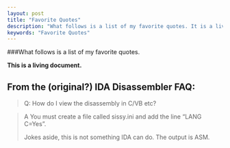 ```yaml
---
layout: post
title: "Favorite Quotes"
description: "What follows is a list of my favorite quotes. It is a living document."
keywords: "Favorite Quotes"
---
```

###What follows is a list of my favorite quotes. 

**__This is a living document.__**

## From the (original?) IDA Disassembler FAQ:
> Q: How do I view the disassembly in C/VB etc?

> A You must create a file called sissy.ini and add the line “LANG C=Yes”.
>  
> Jokes aside, this is not something IDA can do. The output is ASM.

